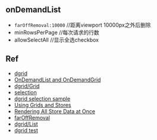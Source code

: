 ## onDemandList
+ `farOffRemoval:10000` //距离viewport 10000px之外后删除
+ minRowsPerPage //每次请求的行数
+ allowSelectAll //显示全选checkbox



## Ref

+ [dgrid](https://github.com/SitePen/dgrid/tree/master/doc)
+ [OnDemandList and OnDemandGrid](https://github.com/SitePen/dgrid/blob/v0.4.0/doc/components/core-components/OnDemandList-and-OnDemandGrid.md#property-summary)
+ [dgrid/Grid](https://github.com/SitePen/dgrid/blob/v0.4.0/doc/components/core-components/Grid.md)
+ [selection](https://github.com/SitePen/dgrid/blob/master/doc/components/mixins/Selection.md)
+ [dgrid selection sample](http://dgrid.io/js/dgrid/test/Selector.html)
+ [Using Grids and Stores](http://dgrid.io/tutorials/1.0/grids_and_stores/)
+ [Rendering All Store Data at Once](http://dgrid.io/tutorials/1.0/single_query/)
+ [farOffRemoval](http://dgrid.io/tutorials/1.0/grids_and_stores/demo/OnDemandGrid-comparison.html)
+ [dgrid/List](https://github.com/SitePen/dgrid/blob/v1.1.0/doc/components/core-components/List.md)
+ [dgrid test](http://dgrid.io/js/dgrid/test/Selector.html)